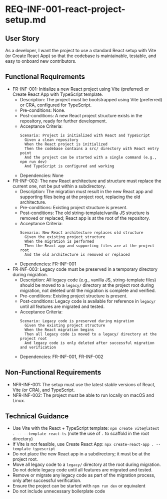 # REQ-INF-001-react-project-setup.md

## User Story

As a developer, I want the project to use a standard React setup with Vite (or Create React App) so that the codebase is maintainable, testable, and easy to onboard new contributors.

## Functional Requirements

- FR-INF-001: Initialize a new React project using Vite (preferred) or Create React App with TypeScript template.
  - Description: The project must be bootstrapped using Vite (preferred) or CRA, configured for TypeScript.
  - Pre-conditions: None.
  - Post-conditions: A new React project structure exists in the repository, ready for further development.
  - Acceptance Criteria:
    ```Gherkin
    Scenario: Project is initialized with React and TypeScript
      Given a clean repository
      When the React project is initialized
      Then the codebase contains a src/ directory with React entry point
      And the project can be started with a single command (e.g., npm run dev)
      And TypeScript is configured and working
    ```
  - Dependencies: None
- FR-INF-002: The new React architecture and structure must replace the current one, not be put within a subdirectory.
  - Description: The migration must result in the new React app and supporting files being at the project root, replacing the old architecture.
  - Pre-conditions: Existing project structure is present.
  - Post-conditions: The old string-template/vanilla JS structure is removed or replaced; React app is at the root of the repository.
  - Acceptance Criteria:
    ```Gherkin
    Scenario: New React architecture replaces old structure
      Given the existing project structure
      When the migration is performed
      Then the React app and supporting files are at the project root
      And the old architecture is removed or replaced
    ```
  - Dependencies: FR-INF-001
- FR-INF-003: Legacy code must be preserved in a temporary directory during migration.
  - Description: All legacy code (e.g., vanilla JS, string-template files) should be moved to a `legacy/` directory at the project root during migration, not deleted until the migration is complete and verified.
  - Pre-conditions: Existing project structure is present.
  - Post-conditions: Legacy code is available for reference in `legacy/` until all features are migrated and tested.
  - Acceptance Criteria:
    ```Gherkin
    Scenario: Legacy code is preserved during migration
      Given the existing project structure
      When the React migration begins
      Then all legacy code is moved to a legacy/ directory at the project root
      And legacy code is only deleted after successful migration and verification
    ```
  - Dependencies: FR-INF-001, FR-INF-002

## Non-Functional Requirements

- NFR-INF-001: The setup must use the latest stable versions of React, Vite (or CRA), and TypeScript.
- NFR-INF-002: The project must be able to run locally on macOS and Linux.

## Technical Guidance

- Use Vite with the React + TypeScript template: `npm create vite@latest . -- --template react-ts` (note the use of `.` to scaffold in the root directory)
- If Vite is not feasible, use Create React App: `npx create-react-app . --template typescript`
- Do not place the new React app in a subdirectory; it must be at the project root.
- Move all legacy code to a `legacy/` directory at the root during migration. Do not delete legacy code until all features are migrated and tested.
- Remove or migrate any legacy code as part of the migration process, only after successful verification.
- Ensure the project can be started with `npm run dev` or equivalent
- Do not include unnecessary boilerplate code
